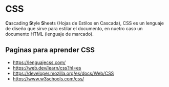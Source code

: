 # CSS

**C**ascading **S**tyle **S**heets (Hojas de Estilos en Cascada), CSS es un lenguaje de diseño que sirve para estilar el documento, en nuetro caso un documento HTML (lenguaje de marcado).

## Paginas para aprender CSS

- https://lenguajecss.com/
- https://web.dev/learn/css?hl=es
- https://developer.mozilla.org/es/docs/Web/CSS
- https://www.w3schools.com/css/
